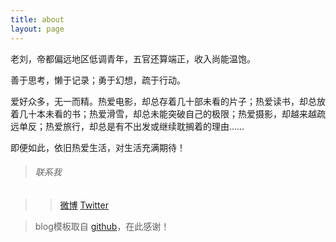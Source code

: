 ```yaml
---
title: about
layout: page
---
```


老刘，帝都偏远地区低调青年，五官还算端正，收入尚能温饱。

善于思考，懒于记录；勇于幻想，疏于行动。

爱好众多，无一而精。热爱电影，却总存着几十部未看的片子；热爱读书，却总放着几十本未看的书；热爱滑雪，却总未能突破自己的极限；热爱摄影，却越来越疏远单反；热爱旅行，却总是有不出发或继续耽搁着的理由……

即便如此，依旧热爱生活，对生活充满期待！

>###### 联系我

>>[微博](http://weibo.com/sjcnh)       [Twitter](https://twitter.com/TheodoerLiu)

>blog模板取自 [github](https://github.com/waynezhang)，在此感谢！



